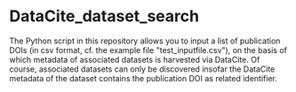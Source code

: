 # DataCite_dataset_search

The Python script in this repository allows you to input a list of publication DOIs (in csv format, cf. the example file "test_inputfile.csv"), on the basis of which metadata of associated datasets is harvested via DataCite. Of course, associated datasets can only be discovered insofar the DataCite metadata of the dataset contains the publication DOI as related identifier.
